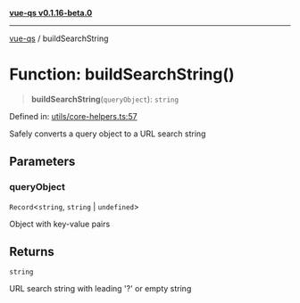 [**vue-qs v0.1.16-beta.0**](../README.md)

***

[vue-qs](../README.md) / buildSearchString

# Function: buildSearchString()

> **buildSearchString**(`queryObject`): `string`

Defined in: [utils/core-helpers.ts:57](https://github.com/iamsomraj/vue-qs/blob/be7516ef29a864f0946d1401d2afac5cf37a73b9/src/utils/core-helpers.ts#L57)

Safely converts a query object to a URL search string

## Parameters

### queryObject

`Record`\<`string`, `string` \| `undefined`\>

Object with key-value pairs

## Returns

`string`

URL search string with leading '?' or empty string
